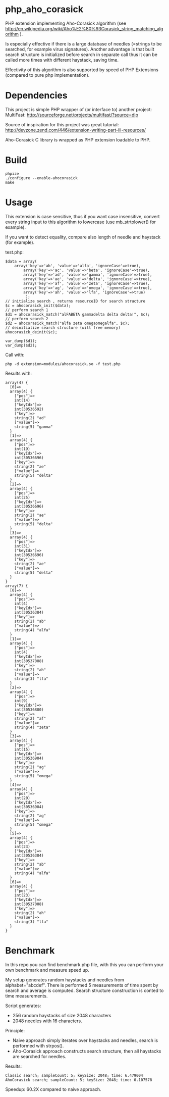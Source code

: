 php_aho_corasick
================

PHP extension implementing Aho-Corasick algorithm (see http://en.wikipedia.org/wiki/Aho%E2%80%93Corasick_string_matching_algorithm ).

Is especially effective if there is a large database of needles (=strings to be searched, for example virus signatures). 
Another advantage is that built search structure is initialized before search in separate call thus it can be called
more times with different haystack, saving time.

Effectivity of this algorithm is also supported by speed of PHP Extensions (compared to pure php implementation).

Dependencies
=============
This project is simple PHP wrapper of (or interface to) another project:
MultiFast: http://sourceforge.net/projects/multifast/?source=dlp

Source of inspiration for this project was great tutorial:
http://devzone.zend.com/446/extension-writing-part-iii-resources/

Aho-Corasick C library is wrapped as PHP extension loadable to PHP.

Build
=====
```
phpize
./configure --enable-ahocorasick
make
```

Usage
=====
This extension is case sensitive, thus if you want case insensitive, convert every string input to this algorithm to lowercase (use mb_strtolower() for example).

If you want to detect equality, compare also length of needle and haystack (for example).

test.php:
```
$data = array(
  	array('key'=>'ab', 'value'=>'alfa', 'ignoreCase'=>true),
		array('key'=>'ac', 'value'=>'beta', 'ignoreCase'=>true),
		array('key'=>'ad', 'value'=>'gamma', 'ignoreCase'=>true),
		array('key'=>'ae', 'value'=>'delta', 'ignoreCase'=>true),
		array('key'=>'af', 'value'=>'zeta', 'ignoreCase'=>true),
		array('key'=>'ag', 'value'=>'omega', 'ignoreCase'=>true),
		array('key'=>'ah', 'value'=>'lfa', 'ignoreCase'=>true)
	     );
// initialize search , returns resourceID for search structure
$c = ahocorasick_init($data);
// perform search 1
$d1 = ahocorasick_match("alFABETA gammadelta delta delta!", $c);
// perform search 2
$d2 = ahocorasick_match("alfa zeta omegaomegalfa", $c);
// deinitialize search structure (will free memory)
ahocorasick_deinit($c);

var_dump($d1);
var_dump($d2);
```

Call with:
```
php -d extension=modules/ahocorasick.so -f test.php
```

Results with:
```
array(4) {
  [0]=>
  array(4) {
    ["pos"]=>
    int(14)
    ["keyIdx"]=>
    int(30536592)
    ["key"]=>
    string(2) "ad"
    ["value"]=>
    string(5) "gamma"
  }
  [1]=>
  array(4) {
    ["pos"]=>
    int(19)
    ["keyIdx"]=>
    int(30536696)
    ["key"]=>
    string(2) "ae"
    ["value"]=>
    string(5) "delta"
  }
  [2]=>
  array(4) {
    ["pos"]=>
    int(25)
    ["keyIdx"]=>
    int(30536696)
    ["key"]=>
    string(2) "ae"
    ["value"]=>
    string(5) "delta"
  }
  [3]=>
  array(4) {
    ["pos"]=>
    int(31)
    ["keyIdx"]=>
    int(30536696)
    ["key"]=>
    string(2) "ae"
    ["value"]=>
    string(5) "delta"
  }
}
array(7) {
  [0]=>
  array(4) {
    ["pos"]=>
    int(4)
    ["keyIdx"]=>
    int(30536384)
    ["key"]=>
    string(2) "ab"
    ["value"]=>
    string(4) "alfa"
  }
  [1]=>
  array(4) {
    ["pos"]=>
    int(4)
    ["keyIdx"]=>
    int(30537008)
    ["key"]=>
    string(2) "ah"
    ["value"]=>
    string(3) "lfa"
  }
  [2]=>
  array(4) {
    ["pos"]=>
    int(9)
    ["keyIdx"]=>
    int(30536800)
    ["key"]=>
    string(2) "af"
    ["value"]=>
    string(4) "zeta"
  }
  [3]=>
  array(4) {
    ["pos"]=>
    int(15)
    ["keyIdx"]=>
    int(30536904)
    ["key"]=>
    string(2) "ag"
    ["value"]=>
    string(5) "omega"
  }
  [4]=>
  array(4) {
    ["pos"]=>
    int(20)
    ["keyIdx"]=>
    int(30536904)
    ["key"]=>
    string(2) "ag"
    ["value"]=>
    string(5) "omega"
  }
  [5]=>
  array(4) {
    ["pos"]=>
    int(23)
    ["keyIdx"]=>
    int(30536384)
    ["key"]=>
    string(2) "ab"
    ["value"]=>
    string(4) "alfa"
  }
  [6]=>
  array(4) {
    ["pos"]=>
    int(23)
    ["keyIdx"]=>
    int(30537008)
    ["key"]=>
    string(2) "ah"
    ["value"]=>
    string(3) "lfa"
  }
}
```

Benchmark
==========
In this repo you can find benchmark.php file, with this you can perform your own benchmark and measure speed up.

My setup generates random haystacks and needles from alphabet="abcdef". There is performed 5 measurements of time spent by search and average is computed.
Search structure construction is conted to time measurements.

Script generates:
  * 256 random haystacks of size 2048 characters
  * 2048 needles with 16 characters.

Principle:
  * Naive approach simply iterates over haystacks and needles, search is performed with strpos().
  * Aho-Corasick approach constructs search structure, then all haystacks are searched for needles.

Results:
```
Classic search; sampleCount: 5; keySize: 2048; time: 6.479004
AhoCorasick search; sampleCount: 5; keySize: 2048; time: 0.107578
```

Speedup: 60.2X compared to naive approach.

